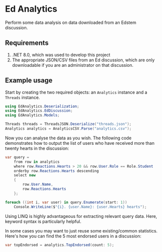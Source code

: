 # Ed Analytics
Perform some data analysis on data downloaded from an Edstem discussion.

## Requirements
1. .NET 8.0, which was used to develop this project
2. The appropriate JSON/CSV files from an Ed discussion, which are only
downloadable if you are an administrator on that discussion.

## Example usage
Start by creating the two required objects: an `Analytics` instance and a `Threads` instance.
```cs
using EdAnalytics.Deserialization;
using EdAnalytics.EdDiscussion;
using EdAnalytics.Models;

Threads threads = ThreadsJSON.Deserialize("threads.json");
Analytics analytics = AnalyticsCSV.Parse("analytics.csv");
```

Now you can analyse the data as you wish. The following code demonstrates how to 
output the list of users who have received more than twenty hearts in the discussion:
```cs
var query = 
    from row in analytics
    where row.Reactions.Hearts > 20 && row.User.Role == Role.Student
    orderby row.Reactions.Hearts descending
    select new 
    {
        row.User.Name, 
        row.Reactions.Hearts
    };

foreach ((int i, var user) in query.Enumerate(start: 1))
    Console.WriteLine($"{i}. {user.Name}: {user.Hearts} hearts");
```
Using LINQ is highly advantageous for extracting relevant query data.
Here, keyword syntax is particularly helpful.

In some cases you may want to just reuse some existing/common statistics.
Here's how you can find the 5 most endorsed users in a discussion:
```cs
var topEndorsed = analytics.TopEndorsed(count: 5);
```